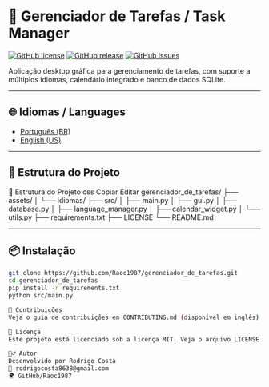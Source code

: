 # 📝 Gerenciador de Tarefas / Task Manager

[![GitHub license](https://img.shields.io/github/license/Raoc1987/gerenciador_de_tarefas)](LICENSE)
[![GitHub release](https://img.shields.io/github/v/release/Raoc1987/gerenciador_de_tarefas)](https://github.com/Raoc1987/gerenciador_de_tarefas/releases)
[![GitHub issues](https://img.shields.io/github/issues/Raoc1987/gerenciador_de_tarefas)](https://github.com/Raoc1987/gerenciador_de_tarefas/issues)

Aplicação desktop gráfica para gerenciamento de tarefas, com suporte a múltiplos idiomas, calendário integrado e banco de dados SQLite.

---

## 🌐 Idiomas / Languages

- [Português (BR)](README.md)
- [English (US)](README.en.md)

---

## 📂 Estrutura do Projeto


📁 Estrutura do Projeto
css
Copiar
Editar
gerenciador_de_tarefas/
├── assets/
│   └── idiomas/
├── src/
│   ├── main.py
│   ├── gui.py
│   ├── database.py
│   ├── language_manager.py
│   ├── calendar_widget.py
│   └── utils.py
├── requirements.txt
├── LICENSE
└── README.md


---

## 📦 Instalação

```bash
git clone https://github.com/Raoc1987/gerenciador_de_tarefas.git
cd gerenciador_de_tarefas
pip install -r requirements.txt
python src/main.py

🤝 Contribuições
Veja o guia de contribuições em CONTRIBUTING.md (disponível em inglês).

📝 Licença
Este projeto está licenciado sob a licença MIT. Veja o arquivo LICENSE para mais detalhes.

🙋‍♂️ Autor
Desenvolvido por Rodrigo Costa
📧 rodrigocosta8638@gmail.com
🌍 GitHub/Raoc1987

